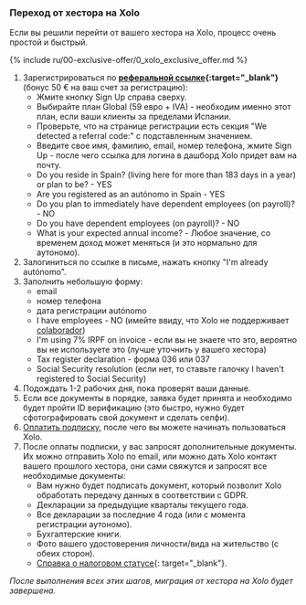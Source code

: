 ### Переход от хестора на Xolo

Если вы решили перейти от вашего хестора на Xolo, процесс очень простой и быстрый.

{% include ru/00-exclusive-offer/0_xolo_exclusive_offer.md %}

1. Зарегистрироваться по **[реферальной ссылке](https://bit.ly/xolo-signup-free-renta){:target="_blank"}** (бонус 50 € на ваш счет
   за регистрацию):
    - Жмите кнопку Sign Up справа сверху.
    - Выбирайте план Global (59 евро + IVA) - необходим именно этот план, если ваши клиенты за пределами Испании.
    - Проверьте, что на странице регистрации есть секция "We detected a referral code:" с подставленным значением.
    - Введите свое имя, фамилию, email, номер телефона, жмите Sign Up - после чего ссылка для логина в дашборд Xolo
      придет вам на почту.
    - Do you reside in Spain? (living here for more than 183 days in a year) or plan to be? - YES
    - Are you registered as an autónomo in Spain - YES
    - Do you plan to immediately have dependent employees (on payroll)? - NO
    - Do you have dependent employees (on payroll)? - NO
    - What is your expected annual income? - Любое значение, со временем доход может меняться (и это нормально для
      аутономо).
2. Залогиниться по ссылке в письме, нажать кнопку "I'm already autónomo".
3. Заполнить небольшую форму:
    - email
    - номер телефона
    - дата регистрации autónomo
    - I have employees - NO (имейте ввиду, что Xolo не поддерживает [colaborador](#autónomo-colaborador))
    - I'm using 7% IRPF on invoice - если вы не знаете что это, вероятно вы не используете это (лучше уточнить у
      вашего хестора)
    - Tax register declaration - форма 036 или 037
    - Social Security resolution (если нет, то ставьте галочку I haven't registered to Social Security)
4. Подождать 1-2 рабочих дня, пока проверят ваши данные.
5. Если все документы в порядке, заявка будет принята и необходимо будет пройти ID верификацию (это быстро, нужно будет
   сфотографировать свой документ и сделать селфи).
6. [Оплатить подписку](#оплата-подписки), после чего вы можете начинать пользоваться Xolo.
7. После оплаты подписки, у вас запросят дополнительные документы. Их можно отправить Xolo по email, или можно дать
   Xolo контакт вашего прошлого хестора, они сами свяжутся и запросят все необходимые документы:
    - Вам нужно будет подписать документ, который позволит Xolo обработать передачу данных в соответствии с GDPR.
    - Декларации за предыдущие кварталы текущего года.
    - Все декларации за последние 4 года (или с момента регистрации аутономо).
    - Бухгалтерские книги.
    - Фото вашего удостоверения личности/вида на жительство (с обеих сторон).
    - [Справка о налоговом статусе](https://sede.agenciatributaria.gob.es/Sede/en_gb/procedimientoini/G313.shtml){:
      target="_blank"}.

_После выполнения всех этих шагов, миграция от хестора на Xolo будет завершена._
